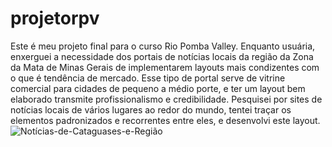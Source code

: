 # projetorpv
Este é meu projeto final para o curso Rio Pomba Valley. Enquanto usuária, enxerguei a necessidade dos portais de notícias locais da região da Zona da Mata de Minas Gerais de implementarem layouts mais condizentes com o que é tendência de mercado. Esse tipo de portal serve de vitrine comercial para cidades de pequeno a médio porte, e ter um layout bem elaborado transmite profissionalismo e credibilidade. Pesquisei por sites de notícias locais de vários lugares ao redor do mundo, tentei traçar os elementos padronizados e recorrentes entre eles, e desenvolvi este layout. 
![Notícias-de-Cataguases-e-Região](https://user-images.githubusercontent.com/108497256/206575615-7b69048c-b4d2-427c-b154-4fa7dcb09bde.png)
